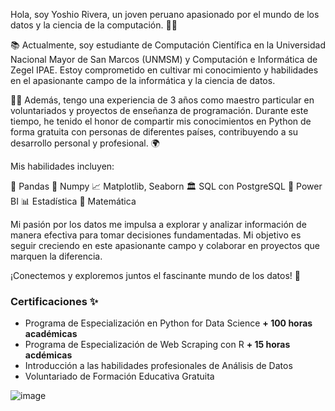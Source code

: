 Hola, soy Yoshio Rivera, un joven peruano apasionado por el mundo de los datos y la ciencia de la computación. 👨‍🎓

📚 Actualmente, soy estudiante de Computación Científica en la Universidad Nacional Mayor de San Marcos (UNMSM) y Computación e Informática de Zegel IPAE. Estoy comprometido en cultivar mi conocimiento y habilidades en el apasionante campo de la informática y la ciencia de datos.

🧑‍🏫 Además, tengo una experiencia de 3 años como maestro particular en voluntariados y proyectos de enseñanza de programación. Durante este tiempo, he tenido el honor de compartir mis conocimientos en Python de forma gratuita con personas de diferentes países, contribuyendo a su desarrollo personal y profesional. 🌍

Mis habilidades incluyen:

🐼 Pandas
🔢 Numpy
📈 Matplotlib, Seaborn
🏛 SQL con PostgreSQL
💼 Power BI
📊 Estadística
🧮 Matemática

Mi pasión por los datos me impulsa a explorar y analizar información de manera efectiva para tomar decisiones fundamentadas. Mi objetivo es seguir creciendo en este apasionante campo y colaborar en proyectos que marquen la diferencia.

¡Conectemos y exploremos juntos el fascinante mundo de los datos! 🤝


### Certificaciones ✨
- Programa de Especialización en Python for Data Science **+ 100 horas académicas**
- Programa de Especialización de Web Scraping con R  **+ 15 horas acdémicas**
- Introducción a las habilidades profesionales de Análisis de Datos
- Voluntariado de Formación Educativa Gratuita  

![image](https://github.com/yoshioriveraa/yoshioriveraa/assets/112029157/afc42081-1211-4d01-8675-f45b9df8f1ff)

<!--
**yoshioriveraa/yoshioriveraa** is a ✨ _special_ ✨ repository because its `README.md` (this file) appears on your GitHub profile.

Here are some ideas to get you started:

- 🔭 I’m currently working on ...
- 🌱 I’m currently learning ...
- 👯 I’m looking to collaborate on ...
- 🤔 I’m looking for help with ...
- 💬 Ask me about ...
- 📫 How to reach me: ...
- 😄 Pronouns: ...
- ⚡ Fun fact: ...
-->
